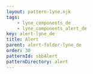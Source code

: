 ```yaml
---
layout: pattern-lyne.njk
tags: 
    - lyne_components_de
    - lyne_components_alert_de
key: alert-lyne_de
title: Alert
parent: alert-folder-lyne_de
order: 30
patternId: sbbAlert
patternDirectory: alert
---
```

